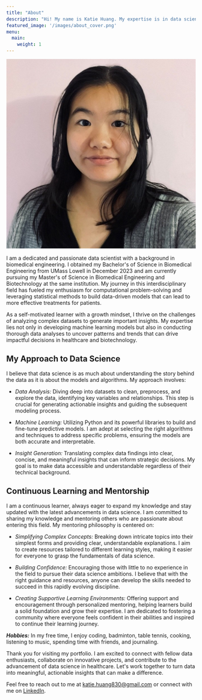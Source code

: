 ```yaml
---
title: "About"
description: "Hi! My name is Katie Huang. My expertise is in data science."
featured_image: '/images/about_cover.png'
menu:
  main:
    weight: 1
---
```


![](https://raw.githubusercontent.com/kthuang20/Katie_Portfolio/main/public/images/katie_huang.jpg "Image of Katie Huang")

<!-- I obtained my Bachelor's of Science in Biomedical Engineering at UMass Lowell in December 2023 and am currently working towards my Master's of Science in Biomedical Engineering and Biotechnology there. I am a self-motivated learner with a growth mindset who is passionate and adept at computational problem solving and leveraging statistical methods in Python to build data-driven models aimed at helping develop more effective treatments for patients. I also love learning new things and mentoring others.

***Hobbies:*** Coding, badminton, table tennis, cooking, listening to music, spending time with friends, journaling -->

I am a dedicated and passionate data scientist with a background in biomedical engineering. I obtained my Bachelor's of Science in Biomedical Engineering from UMass Lowell in December 2023 and am currently pursuing my Master's of Science in Biomedical Engineering and Biotechnology at the same institution. My journey in this interdisciplinary field has fueled my enthusiasm for computational problem-solving and leveraging statistical methods to build data-driven models that can lead to more effective treatments for patients.

As a self-motivated learner with a growth mindset, I thrive on the challenges of analyzing complex datasets to generate important insights. My expertise lies not only in developing machine learning models but also in conducting thorough data analyses to uncover patterns and trends that can drive impactful decisions in healthcare and biotechnology.

## My Approach to Data Science

I believe that data science is as much about understanding the story behind the data as it is about the models and algorithms. My approach involves:

* *Data Analysis:* Diving deep into datasets to clean, preprocess, and explore the data, identifying key variables and relationships. This step is crucial for generating actionable insights and guiding the subsequent modeling process.

* *Machine Learning:* Utilizing Python and its powerful libraries to build and fine-tune predictive models. I am adept at selecting the right algorithms and techniques to address specific problems, ensuring the models are both accurate and interpretable.

* *Insight Generation:* Translating complex data findings into clear, concise, and meaningful insights that can inform strategic decisions. My goal is to make data accessible and understandable regardless of their technical background.

## Continuous Learning and Mentorship

I am a continuous learner, always eager to expand my knowledge and stay updated with the latest advancements in data science. I am committed to sharing my knowledge and mentoring others who are passionate about entering this field. My mentoring philosophy is centered on:

* *Simplifying Complex Concepts:* Breaking down intricate topics into their simplest forms and providing clear, understandable explanations. I aim to create resources tailored to different learning styles, making it easier for everyone to grasp the fundamentals of data science.

* *Building Confidence:* Encouraging those with little to no experience in the field to pursue their data science ambitions. I believe that with the right guidance and resources, anyone can develop the skills needed to succeed in this rapidly evolving discipline.

* *Creating Supportive Learning Environments:* Offering support and encouragement through personalized mentoring, helping learners build a solid foundation and grow their expertise. I am dedicated to fostering a community where everyone feels confident in their abilities and inspired to continue their learning journey.


***Hobbies:*** In my free time, I enjoy coding, badminton, table tennis, cooking, listening to music, spending time with friends, and journaling. 



Thank you for visiting my portfolio. I am excited to connect with fellow data enthusiasts, collaborate on innovative projects, and contribute to the advancement of data science in healthcare. Let's work together to turn data into meaningful, actionable insights that can make a difference. 

Feel free to reach out to me at katie.huang830@gmail.com or connect with me on [LinkedIn](www.linkedin.com/in/katiehuang20).